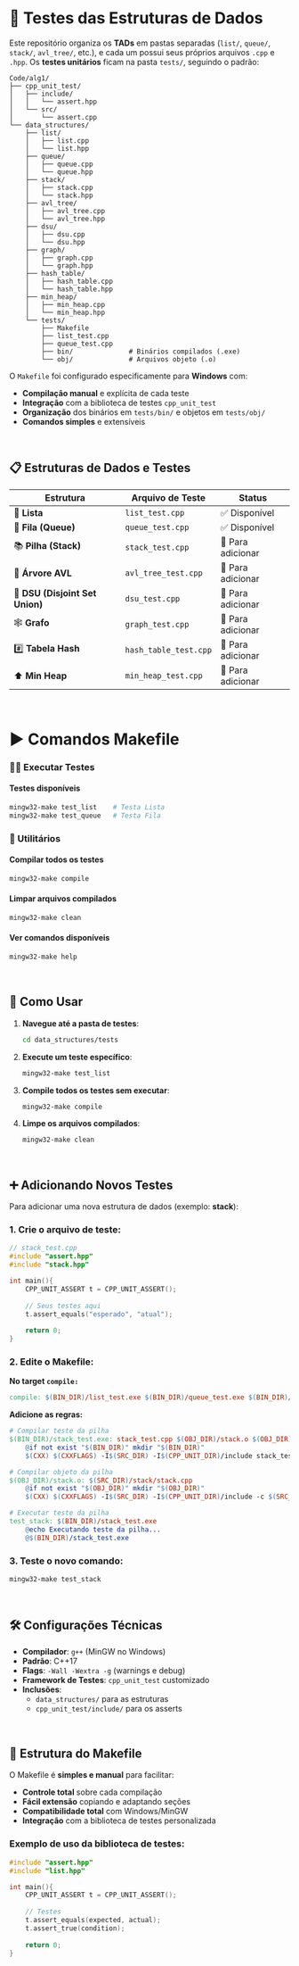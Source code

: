 # 🧪 Testes das Estruturas de Dados

Este repositório organiza os **TADs** em pastas separadas (`list/`, `queue/`, `stack/`, `avl_tree/`, etc.), e cada um possui seus próprios arquivos `.cpp` e `.hpp`. Os **testes unitários** ficam na pasta `tests/`, seguindo o padrão:

```
Code/alg1/
├── cpp_unit_test/
│   ├── include/
│   │   └── assert.hpp
│   └── src/
│       └── assert.cpp
└── data_structures/
    ├── list/
    │   ├── list.cpp 
    │   └── list.hpp
    ├── queue/
    │   ├── queue.cpp
    │   └── queue.hpp
    ├── stack/
    │   ├── stack.cpp
    │   └── stack.hpp
    ├── avl_tree/
    │   ├── avl_tree.cpp
    │   └── avl_tree.hpp
    ├── dsu/
    │   ├── dsu.cpp
    │   └── dsu.hpp
    ├── graph/
    │   ├── graph.cpp
    │   └── graph.hpp
    ├── hash_table/
    │   ├── hash_table.cpp
    │   └── hash_table.hpp
    ├── min_heap/
    │   ├── min_heap.cpp
    │   └── min_heap.hpp
    └── tests/
        ├── Makefile
        ├── list_test.cpp
        ├── queue_test.cpp
        ├── bin/              # Binários compilados (.exe)
        └── obj/              # Arquivos objeto (.o)
```

O `Makefile` foi configurado especificamente para **Windows** com:
- **Compilação manual** e explícita de cada teste
- **Integração** com a biblioteca de testes `cpp_unit_test`
- **Organização** dos binários em `tests/bin/` e objetos em `tests/obj/`
- **Comandos simples** e extensíveis

<br>

## 📋 Estruturas de Dados e Testes

| Estrutura | Arquivo de Teste | Status |
|-----------|------------------|--------|
| 📝 **Lista** | `list_test.cpp` | ✅ Disponível |
| 🔄 **Fila (Queue)** | `queue_test.cpp` | ✅ Disponível |
| 📚 **Pilha (Stack)** | `stack_test.cpp` | 🔄 Para adicionar |
| 🌳 **Árvore AVL** | `avl_tree_test.cpp` | 🔄 Para adicionar |
| 🔗 **DSU (Disjoint Set Union)** | `dsu_test.cpp` | 🔄 Para adicionar |
| 🕸️ **Grafo** | `graph_test.cpp` | 🔄 Para adicionar |
| #️⃣ **Tabela Hash** | `hash_table_test.cpp` | 🔄 Para adicionar |
| ⬆️ **Min Heap** | `min_heap_test.cpp` | 🔄 Para adicionar |

<br>

# ▶️ Comandos Makefile

### 🏃‍♂️ Executar Testes

#### Testes disponíveis
```bash
mingw32-make test_list    # Testa Lista
mingw32-make test_queue   # Testa Fila
```

### 🔧 Utilitários

#### Compilar todos os testes
```bash
mingw32-make compile
```

#### Limpar arquivos compilados
```bash
mingw32-make clean
```

#### Ver comandos disponíveis
```bash
mingw32-make help
```

<br>

## 🚀 Como Usar

1. **Navegue até a pasta de testes**:
   ```bash
   cd data_structures/tests
   ```

2. **Execute um teste específico**:
   ```bash
   mingw32-make test_list
   ```

3. **Compile todos os testes sem executar**:
   ```bash
   mingw32-make compile
   ```

4. **Limpe os arquivos compilados**:
   ```bash
   mingw32-make clean
   ```

<br>

## ➕ Adicionando Novos Testes

Para adicionar uma nova estrutura de dados (exemplo: **stack**):

### 1. **Crie o arquivo de teste**:
```cpp
// stack_test.cpp
#include "assert.hpp"
#include "stack.hpp"

int main(){
    CPP_UNIT_ASSERT t = CPP_UNIT_ASSERT();
    
    // Seus testes aqui
    t.assert_equals("esperado", "atual");
    
    return 0;
}
```

### 2. **Edite o Makefile**:

**No target `compile:`**
```makefile
compile: $(BIN_DIR)/list_test.exe $(BIN_DIR)/queue_test.exe $(BIN_DIR)/stack_test.exe
```

**Adicione as regras:**
```makefile
# Compilar teste da pilha
$(BIN_DIR)/stack_test.exe: stack_test.cpp $(OBJ_DIR)/stack.o $(OBJ_DIR)/assert.o
    @if not exist "$(BIN_DIR)" mkdir "$(BIN_DIR)"
    $(CXX) $(CXXFLAGS) -I$(SRC_DIR) -I$(CPP_UNIT_DIR)/include stack_test.cpp $(OBJ_DIR)/stack.o $(OBJ_DIR)/assert.o -o $(BIN_DIR)/stack_test.exe

# Compilar objeto da pilha
$(OBJ_DIR)/stack.o: $(SRC_DIR)/stack/stack.cpp
    @if not exist "$(OBJ_DIR)" mkdir "$(OBJ_DIR)"
    $(CXX) $(CXXFLAGS) -I$(SRC_DIR) -I$(CPP_UNIT_DIR)/include -c $(SRC_DIR)/stack/stack.cpp -o $(OBJ_DIR)/stack.o

# Executar teste da pilha
test_stack: $(BIN_DIR)/stack_test.exe
    @echo Executando teste da pilha...
    @$(BIN_DIR)/stack_test.exe
```

### 3. **Teste o novo comando**:
```bash
mingw32-make test_stack
```

<br>

## 🛠️ Configurações Técnicas

- **Compilador**: `g++` (MinGW no Windows)
- **Padrão**: C++17
- **Flags**: `-Wall -Wextra -g` (warnings e debug)
- **Framework de Testes**: `cpp_unit_test` customizado
- **Inclusões**:
  - `data_structures/` para as estruturas
  - `cpp_unit_test/include/` para os asserts

<br>

## 📖 Estrutura do Makefile

O Makefile é **simples e manual** para facilitar:
- **Controle total** sobre cada compilação
- **Fácil extensão** copiando e adaptando seções
- **Compatibilidade total** com Windows/MinGW
- **Integração** com a biblioteca de testes personalizada

### Exemplo de uso da biblioteca de testes:
```cpp
#include "assert.hpp"
#include "list.hpp"

int main(){
    CPP_UNIT_ASSERT t = CPP_UNIT_ASSERT();
    
    // Testes
    t.assert_equals(expected, actual);
    t.assert_true(condition);
    
    return 0;
}
```